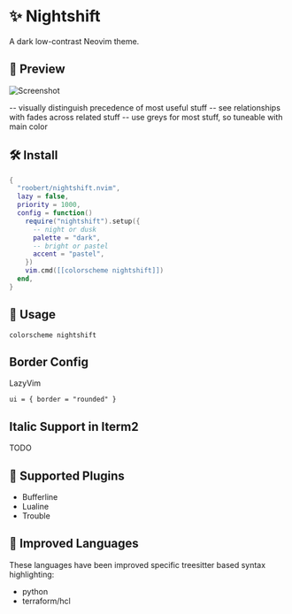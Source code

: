 # :sparkles: Nightshift

A dark low-contrast Neovim theme.

## :dragon: Preview

![Screenshot](https://user-images.githubusercontent.com/226654/204131002-5ee1650b-784b-499a-b1c9-e28bd55250b6.png)

-- visually distinguish precedence of most useful stuff
-- see relationships with fades across related stuff
-- use greys for most stuff, so tuneable with main color

## :hammer_and_wrench: Install

```lua
{
  "roobert/nightshift.nvim",
  lazy = false,
  priority = 1000,
  config = function()
    require("nightshift").setup({
      -- night or dusk
      palette = "dark",
      -- bright or pastel
      accent = "pastel",
    })
    vim.cmd([[colorscheme nightshift]])
  end,
}
```

## :squid: Usage

```
colorscheme nightshift
```

## Border Config

LazyVim

```
ui = { border = "rounded" }
```

## Italic Support in Iterm2

TODO

## :snake: Supported Plugins

- Bufferline
- Lualine
- Trouble

## :snake: Improved Languages

These languages have been improved specific treesitter based syntax highlighting:

- python
- terraform/hcl
